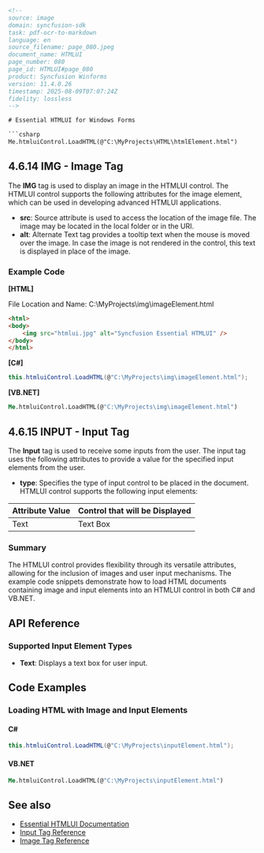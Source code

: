 ```html
<!-- 
source: image
domain: syncfusion-sdk
task: pdf-ocr-to-markdown
language: en
source_filename: page_080.jpeg
document_name: HTMLUI
page_number: 080
page_id: HTMLUI#page_080
product: Syncfusion Winforms
version: 11.4.0.26
timestamp: 2025-08-09T07:07:24Z
fidelity: lossless
-->

# Essential HTMLUI for Windows Forms

```csharp
Me.htmluiControl.LoadHTML(@"C:\MyProjects\HTML\htmlElement.html")
```

## 4.6.14 IMG - Image Tag

The **IMG** tag is used to display an image in the HTMLUI control. The HTMLUI control supports the following attributes for the image element, which can be used in developing advanced HTMLUI applications.

- **src**: Source attribute is used to access the location of the image file. The image may be located in the local folder or in the URI.
- **alt**: Alternate Text tag provides a tooltip text when the mouse is moved over the image. In case the image is not rendered in the control, this text is displayed in place of the image.

### Example Code

**[HTML]**

File Location and Name: C:\MyProjects\img\imageElement.html

```html
<html>
<body>
    <img src="htmlui.jpg" alt="Syncfusion Essential HTMLUI" />
</body>
</html>
```

**[C#]**

```csharp
this.htmluiControl.LoadHTML(@"C:\MyProjects\img\imageElement.html");
```

**[VB.NET]**

```vb
Me.htmluiControl.LoadHTML(@"C:\MyProjects\img\imageElement.html")
```

## 4.6.15 INPUT - Input Tag

The **Input** tag is used to receive some inputs from the user. The input tag uses the following attributes to provide a value for the specified input elements from the user.

- **type**: Specifies the type of input control to be placed in the document. HTMLUI control supports the following input elements:

| Attribute Value | Control that will be Displayed |
|------------------|-----------------------------|
| Text            | Text Box                    |

### Summary

The HTMLUI control provides flexibility through its versatile attributes, allowing for the inclusion of images and user input mechanisms. The example code snippets demonstrate how to load HTML documents containing image and input elements into an HTMLUI control in both C# and VB.NET.

## API Reference

### Supported Input Element Types

- **Text**: Displays a text box for user input.

## Code Examples

### Loading HTML with Image and Input Elements

#### C#

```csharp
this.htmluiControl.LoadHTML(@"C:\MyProjects\inputElement.html");
```

#### VB.NET

```vb
Me.htmluiControl.LoadHTML(@"C:\MyProjects\inputElement.html")
```

## See also

- [Essential HTMLUI Documentation](#)
- [Input Tag Reference](#)
- [Image Tag Reference](#)

<!-- tags: Syncfusion WinForms, HTMLUI, IMG, INPUT, Image Tag, Input Tag keywords: HTMLUI, IMG, Input, Attributes, User Input, Control -->
```